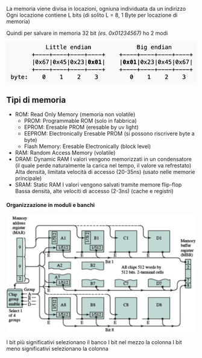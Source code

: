 La memoria viene divisa in locazioni, ogniuna individuata da un indirizzo
Ogni locazione contiene L bits (di solito L = 8, 1 Byte per locazione di memoria)

Quindi per salvare in memoria 32 bit _(es. 0x01234567)_ ho 2 modi

<img src="assets/little_big_endian.jpg" width="550">

## Tipi di memoria
- ROM: Read Only Memory (memoria non volatile)
	- PROM: Programmable ROM (solo in fabbrica)
	- EPROM: Eresable PROM (eresable by uv light)
	- EEPROM: Electronically Eresable PROM (si possono riscrivere byte a byte)
	- Flash Memory: Eresable Electronically (block level)
- RAM: Random Access Memory (volatile)
- DRAM: Dynamic RAM
  I valori vengono memorizzati in un condensatore (il quale perde naturalmente la carica nel tempo, il valore va refrestato)
  Alta densità, limitata velocità di accesso (20-35ns) (usato nelle memorie principale)
- SRAM: Static RAM
  I valori vengono salvati tramite memore flip-flop
  Bassa densità, alte velociti di accesso (2-3ns) (cache e registri)

#### Organizzazione in moduli e banchi
<img src="assets/memoria.png" width="550">

I bit più significativi selezionano il banco
I bit nel mezzo la colonna
I bit meno significativi selezionano la colonna
